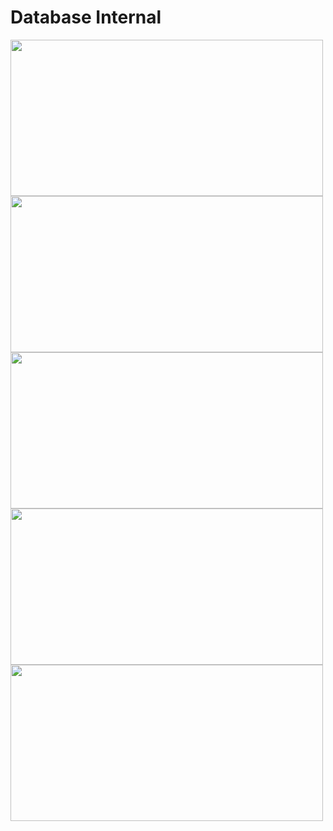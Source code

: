 # Database Internal

<img src="https://user-images.githubusercontent.com/7610065/169694797-cbea9605-b9c2-4b01-b57b-7e47fe4015cb.png" width="500" height="250">

<img src="https://user-images.githubusercontent.com/7610065/169694931-2264e841-7bc7-4973-8e6c-3e7de47b196c.png" width="500" height="250">

<img src="https://user-images.githubusercontent.com/7610065/169695052-ad97324c-ea14-458b-a54d-dfefbcee6e87.png" width="500" height="250">

<img src="https://user-images.githubusercontent.com/7610065/169695105-39524688-eb84-4892-8d9e-5e7345ffbbd7.png" width="500" height="250">

<img src="https://user-images.githubusercontent.com/7610065/169695156-c6f59b32-72a7-4cae-b979-8e29bed0cd10.png" width="500" height="250">


